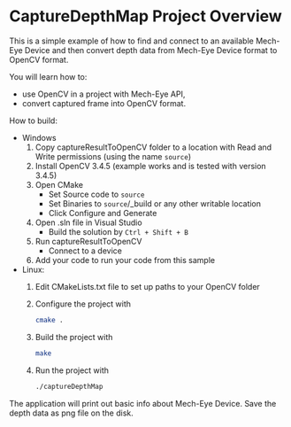 # CaptureDepthMap Project Overview

This is a simple example of how to find and connect to an available Mech-Eye Device
and then convert depth data from Mech-Eye Device format to OpenCV format.

You will learn how to:

* use OpenCV in a project with Mech-Eye API,
* convert captured frame into OpenCV format.

How to build:

* Windows
  1. Copy captureResultToOpenCV folder to a location with Read and
   Write permissions (using the name `source`)
  2. Install OpenCV 3.4.5 (example works and is tested with version 3.4.5)
  3. Open CMake
      * Set Source code to `source`
      * Set Binaries to `source`/_build or any other writable location
      * Click Configure and Generate
  4. Open .sln file in Visual Studio
      * Build the solution by `Ctrl + Shift + B`
  5. Run captureResultToOpenCV
      * Connect to a device
  6. Add your code to run your code from this sample
* Linux:
  1. Edit CMakeLists.txt file to set up paths to your OpenCV folder
  2. Configure the project with

      ```bash
      cmake .
      ```

  3. Build the project with

      ```bash
      make
      ```

  4. Run the project with

      ```bash
      ./captureDepthMap
      ```

The application will print out basic info about Mech-Eye Device.
Save the depth data as png file on the disk.
